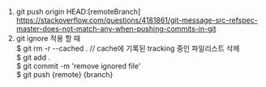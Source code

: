 1. git push origin HEAD:[remoteBranch]  
https://stackoverflow.com/questions/4181861/git-message-src-refspec-master-does-not-match-any-when-pushing-commits-in-git
2. git ignore 적용 할 때  
$ git rm -r --cached . // cache에 기록된 tracking 중인 파일리스트 삭제  
$ git add .  
$ git commit -m 'remove ignored file'  
$ git push {remote} {branch}  
